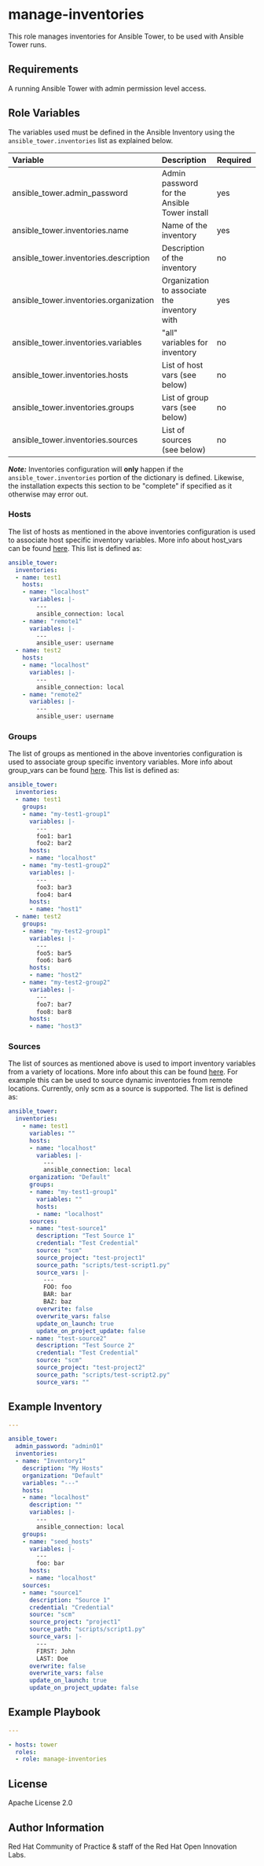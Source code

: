 manage-inventories
==================

This role manages inventories for Ansible Tower, to be used with Ansible Tower runs.

## Requirements

A running Ansible Tower with admin permission level access.


## Role Variables

The variables used must be defined in the Ansible Inventory using the `ansible_tower.inventories` list as explained below.

| Variable | Description | Required | Defaults |
|:---------|:------------|:---------|:---------|
|ansible_tower.admin_password|Admin password for the Ansible Tower install|yes||
|ansible_tower.inventories.name|Name of the inventory|yes||
|ansible_tower.inventories.description|Description of the inventory|no|nothing ('')|
|ansible_tower.inventories.organization|Organization to associate the inventory with|yes||
|ansible_tower.inventories.variables|"all" variables for inventory|no||
|ansible_tower.inventories.hosts|List of host vars (see below)|no||
|ansible_tower.inventories.groups|List of group vars (see below)|no||
|ansible_tower.inventories.sources|List of sources (see below)|no||

**_Note:_** Inventories configuration will **only** happen if the `ansible_tower.inventories` portion of the dictionary is defined. Likewise, the installation expects this section to be "complete" if specified as it otherwise may error out.


### Hosts

The list of hosts as mentioned in the above inventories configuration is used to associate host specific inventory variables. More info about host_vars can be found [here](https://docs.ansible.com/ansible/latest/user_guide/intro_inventory.html#host-variables). This list is defined as:


```yaml
ansible_tower:
  inventories:
  - name: test1
    hosts:
    - name: "localhost"
      variables: |-
        ---
        ansible_connection: local
    - name: "remote1"
      variables: |-
        ---
        ansible_user: username
  - name: test2
    hosts:
    - name: "localhost"
      variables: |-
        ---
        ansible_connection: local
    - name: "remote2"
      variables: |-
        ---
        ansible_user: username
```

### Groups

The list of groups as mentioned in the above inventories configuration is used to associate group specific inventory variables. More info about group_vars can be found [here](https://docs.ansible.com/ansible/latest/user_guide/intro_inventory.html#group-variables). This list is defined as:


```yaml
ansible_tower:
  inventories:
  - name: test1
    groups:
    - name: "my-test1-group1"
      variables: |-
        ---
        foo1: bar1
        foo2: bar2
      hosts:
      - name: "localhost"
    - name: "my-test1-group2"
      variables: |-
        ---
        foo3: bar3
        foo4: bar4
      hosts:
      - name: "host1"
  - name: test2
    groups:
    - name: "my-test2-group1"
      variables: |-
        ---
        foo5: bar5
        foo6: bar6
      hosts:
      - name: "host2"
    - name: "my-test2-group2"
      variables: |-
        ---
        foo7: bar7
        foo8: bar8
      hosts:
      - name: "host3"
```

### Sources
The list of sources as mentioned above is used to import inventory variables from a variety of locations. More info about this can be found [here](https://docs.ansible.com/ansible-tower/latest/html/administration/scm-inv-source.html). For example this can be used to source dynamic inventories from remote locations. Currently, only scm as a source is supported. The list is defined as:

```yaml
ansible_tower:
  inventories:
    - name: test1
      variables: ""
      hosts:
      - name: "localhost"
        variables: |-
          ---
          ansible_connection: local
      organization: "Default"
      groups:
      - name: "my-test1-group1"
        variables: ""
        hosts:
        - name: "localhost"
      sources:
      - name: "test-source1"
        description: "Test Source 1"
        credential: "Test Credential"
        source: "scm"
        source_project: "test-project1"
        source_path: "scripts/test-script1.py"
        source_vars: |-
          ---
          FOO: foo
          BAR: bar
          BAZ: baz
        overwrite: false
        overwrite_vars: false
        update_on_launch: true
        update_on_project_update: false
      - name: "test-source2"
        description: "Test Source 2"
        credential: "Test Credential"
        source: "scm"
        source_project: "test-project2"
        source_path: "scripts/test-script2.py"
        source_vars: ""
```


## Example Inventory

```yaml
---

ansible_tower:
  admin_password: "admin01"
  inventories:
  - name: "Inventory1"
    description: "My Hosts"
    organization: "Default"
    variables: "---"
    hosts:
    - name: "localhost"
      description: ""
      variables: |-
        ---
        ansible_connection: local
    groups:
    - name: "seed_hosts"
      variables: |-
        ---
        foo: bar
      hosts:
      - name: "localhost"
    sources:
    - name: "source1"
      description: "Source 1"
      credential: "Credential"
      source: "scm"
      source_project: "project1"
      source_path: "scripts/script1.py"
      source_vars: |-
        ---
        FIRST: John
        LAST: Doe
      overwrite: false
      overwrite_vars: false
      update_on_launch: true
      update_on_project_update: false
```


## Example Playbook

```yaml
---

- hosts: tower
  roles:
  - role: manage-inventories
```


License
-------

Apache License 2.0


Author Information
------------------

Red Hat Community of Practice & staff of the Red Hat Open Innovation Labs.
